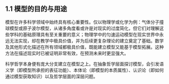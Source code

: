 ## 1.1 模型的目的与用途
模型在许多科学领域中始终具有核心重要性。仅以物理学或化学为例：气体分子撞球模型或原子波尔模型，从诸多角度看或许是对现实的过度简化，但它们对理解这些学科的基础原理具有至关重要的意义；物理学中的匀速运动模型在现实世界中永远无法实现，却在教学中极具价值，并为后续更复杂理论的建立奠定了基础。数学及其他形式化描述在所有领域都极具价值，既能建立模型又能基于模型拓展。这种方法在描述现实时已被证明非常有效，在预测未来时更显强大。

科学哲学本身便有庞大分支建立在模型之上。在抽象哲学层面探讨模型，会引发语义学（即模型所承担的表征功能）、本体论（即模型的本质属性）、认识论（即如何通过模型获取知识）以及哲学层面的深层问题。
